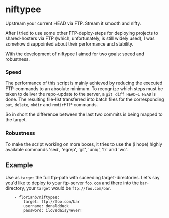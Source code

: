 # niftypee


Upstream your current HEAD via FTP. Stream it smooth and nifty.

After i tried to use some other FTP-deploy-steps for deploying projects to shared-hosters via FTP (which, unfortunately, is still widely used), I was somehow disappointed about their performance and stability.

With the development of niftypee I aimed for two goals: speed and robustness.

### Speed

The performance of this script is mainly achieved by reducing the executed FTP-commands to an absolute minimum. To recognize which steps must be taken to deliver the repo-update to the server, a `git diff HEAD~1 HEAD` is done. The resulting file-list transferred into batch files for the corresponding `put`, `delete`, `mkdir` and `rmdir`FTP-commands.

So in short the difference between the last two commits is being mapped to the target.

### Robustness

To make the script working on more boxes, it tries to use the (i hope) highly available commands 'sed', 'egrep', 'git', 'uniq', 'tr' and 'wc'.

## Example

Use as `target` the full ftp-path with suceeding target-directories. Let's say you'd like to deploy to your ftp-server `foo.com` and there into the `bar`-directory, your `target` would be `ftp://foo.com/bar`.

```
    - florianb/niftypee:
        target: ftp://foo.com/bar
        username: donaldduck
        password: ilovedaisy4ever!
```
